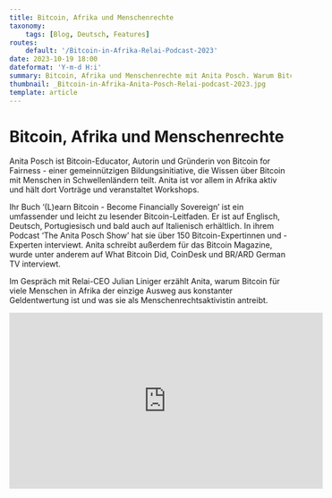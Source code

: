 ```yaml
---
title: Bitcoin, Afrika und Menschenrechte
taxonomy:
    tags: [Blog, Deutsch, Features]
routes:
    default: '/Bitcoin-in-Afrika-Relai-Podcast-2023'
date: 2023-10-19 18:00
dateformat: 'Y-m-d H:i'
summary: Bitcoin, Afrika und Menschenrechte mit Anita Posch. Warum Bitcoin für viele Menschen in Afrika der einzige Ausweg aus konstanter Geldentwertung ist und was sie als Menschenrechtsaktivistin antreibt.
thumbnail: _Bitcoin-in-Afrika-Anita-Posch-Relai-podcast-2023.jpg
template: article
---
```


# Bitcoin, Afrika und Menschenrechte

Anita Posch ist Bitcoin-Educator, Autorin und Gründerin von Bitcoin for Fairness - einer gemeinnützigen Bildungsinitiative, die Wissen über Bitcoin mit Menschen in Schwellenländern teilt. Anita ist vor allem in Afrika aktiv und hält dort Vorträge und veranstaltet Workshops. 

Ihr Buch ‘(L)earn Bitcoin - Become Financially Sovereign’ ist ein umfassender und leicht zu lesender Bitcoin-Leitfaden. Er ist auf Englisch, Deutsch, Portugiesisch und bald auch auf Italienisch erhältlich. In ihrem Podcast ‘The Anita Posch Show’ hat sie über 150 Bitcoin-Expertinnen und -Experten interviewt. Anita schreibt außerdem für das Bitcoin Magazine, wurde unter anderem auf What Bitcoin Did, CoinDesk und BR/ARD German TV interviewt. 

Im Gespräch mit Relai-CEO Julian Liniger erzählt Anita, warum Bitcoin für viele Menschen in Afrika der einzige Ausweg aus konstanter Geldentwertung ist und was sie als Menschenrechtsaktivistin antreibt.

<iframe width="560" height="315" src="https://www.youtube.com/embed/MC8lylgIQtI?si=MilRO6nnhYAYXyzm" title="YouTube video player" frameborder="0" allow="accelerometer; autoplay; clipboard-write; encrypted-media; gyroscope; picture-in-picture; web-share" allowfullscreen></iframe>
